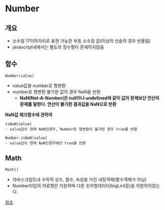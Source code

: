 # Number

## 개요
- 소수점 17이하자리로 표현 가능한 부동 소수점 값(이상의 산술의 경우 반올림)
- javascript내에서는 별도의 정수형이 존재하지않음

## 함수
```
Number(value)
```
- value값을 number로 형변환
- number로 형변환 불가한 값의 경우 NaN을 반환
   - **NaN(Not-A-Number)은 null이나 undefined와 같이 값의 문제보단 연산의 문제를 말한다. 연산이 불가한 결과값을 NaN으로 반환**

**NaN값 체크함수에 관하여**
```
isNaN(value)
- value값이 현재 NaN인경우, Number로 형변환이 불가한 경우 true를 반환

Number.isNaN(value)
- value값이 현재 NaN인경우에만 true를 반환
```

## Math
```
Math()
```
- 자바스크립트내 수학적 상수, 함수, 속성을 가진 내장객체(함수객체가 아님)
- Number타입의 자료형만 지원하며 다른 숫자형데이터(bigLint등)을 지원하지않는다.

[참조](https://developer.mozilla.org/ko/docs/Web/JavaScript/Reference/Global_Objects/Math)


